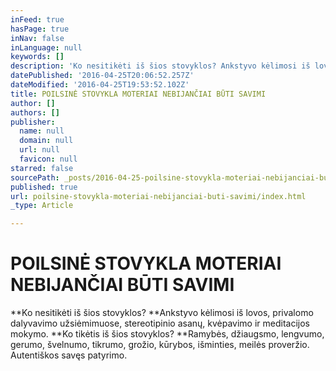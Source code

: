 ```yaml
---
inFeed: true
hasPage: true
inNav: false
inLanguage: null
keywords: []
description: 'Ko nesitikėti iš šios stovyklos? Ankstyvo kėlimosi iš lovos, privalomo dalyvavimo užsiėmimuose, stereotipinio asanų, kvėpavimo ir meditacijos mokymo. Ko tikėtis iš šios stovyklos? Ramybės, džiaugsmo, lengvumo, gerumo, švelnumo, tikrumo, grožio, kūrybos, išminties, meilės proveržio. Autentiškos savęs patyrimo.'
datePublished: '2016-04-25T20:06:52.257Z'
dateModified: '2016-04-25T19:53:52.102Z'
title: POILSINĖ STOVYKLA MOTERIAI NEBIJANČIAI BŪTI SAVIMI
author: []
authors: []
publisher:
  name: null
  domain: null
  url: null
  favicon: null
starred: false
sourcePath: _posts/2016-04-25-poilsine-stovykla-moteriai-nebijanciai-buti-savimi.md
published: true
url: poilsine-stovykla-moteriai-nebijanciai-buti-savimi/index.html
_type: Article

---
```

# POILSINĖ STOVYKLA MOTERIAI NEBIJANČIAI BŪTI SAVIMI

**Ko nesitikėti iš šios stovyklos? **Ankstyvo kėlimosi iš lovos, privalomo dalyvavimo užsiėmimuose, stereotipinio asanų, kvėpavimo ir meditacijos mokymo. **Ko tikėtis iš šios stovyklos? **Ramybės, džiaugsmo, lengvumo, gerumo, švelnumo, tikrumo, grožio, kūrybos, išminties, meilės proveržio. Autentiškos savęs patyrimo.